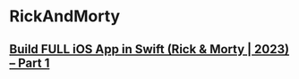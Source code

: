 # RickAndMorty
## [Build FULL iOS App in Swift (Rick & Morty | 2023) – Part 1](https://www.youtube.com/watch?v=EZpZDuOAFKE)
